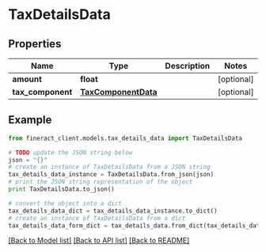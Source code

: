 # TaxDetailsData


## Properties

Name | Type | Description | Notes
------------ | ------------- | ------------- | -------------
**amount** | **float** |  | [optional] 
**tax_component** | [**TaxComponentData**](TaxComponentData.md) |  | [optional] 

## Example

```python
from fineract_client.models.tax_details_data import TaxDetailsData

# TODO update the JSON string below
json = "{}"
# create an instance of TaxDetailsData from a JSON string
tax_details_data_instance = TaxDetailsData.from_json(json)
# print the JSON string representation of the object
print TaxDetailsData.to_json()

# convert the object into a dict
tax_details_data_dict = tax_details_data_instance.to_dict()
# create an instance of TaxDetailsData from a dict
tax_details_data_form_dict = tax_details_data.from_dict(tax_details_data_dict)
```
[[Back to Model list]](../README.md#documentation-for-models) [[Back to API list]](../README.md#documentation-for-api-endpoints) [[Back to README]](../README.md)


